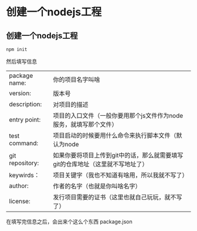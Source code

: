 创建一个nodejs工程
===========

## 创建一个nodejs工程
~~~ bash
npm init
~~~

然后填写信息

|  |  |  
| ---- | ---- |
| package name:      |    你的项目名字叫啥|
| version:           |    版本号|
| description:       |    对项目的描述|
| entry point:       |    项目的入口文件（一般你要用那个js文件作为node服务，就填写那个文件）|
| test command:      |    项目启动的时候要用什么命令来执行脚本文件（默认为node| app.js）
| git repository:    |    如果你要将项目上传到git中的话，那么就需要填写git的仓库地址（这里就不写地址了）|
| keywirds：         |    项目关键字（我也不知道有啥用，所以我就不写了）|
| author:            |    作者的名字（也就是你叫啥名字）|
| license:           |    发行项目需要的证书（这里也就自己玩玩，就不写了）|


在填写完信息之后，会出来个这么个东西 package.json

<!-- echo 'package-lock=false' >> .npmrc -->
<!-- echo 'package-lock.json' >> .gitignore -->
